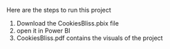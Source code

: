 Here are the steps to run this project
1. Download the CookiesBliss.pbix file
2. open it in Power BI
3. CookiesBliss.pdf contains the visuals of the project
